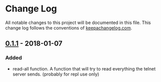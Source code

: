 # Change Log
All notable changes to this project will be documented in this file. This change log follows the conventions of [keepachangelog.com](http://keepachangelog.com/).

## [0.1.1] - 2018-01-07
### Added
- read-all function. A function that will try to read everything the telnet server sends. (probably for repl use only)

[Unreleased]: https://github.com/komcrad/clj-telnet/compare/0.1.1...HEAD
[0.1.1]: https://github.com/komcrad/clj-telnet/compare/0.1.0...0.1.1
